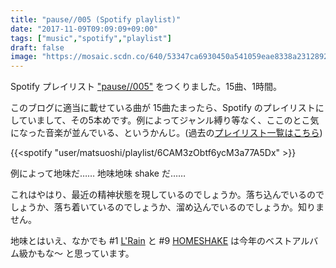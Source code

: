 ```yaml
---
title: "pause//005 (Spotify playlist)"
date: "2017-11-09T09:09:09+09:00"
tags: ["music","spotify","playlist"]
draft: false
image: "https://mosaic.scdn.co/640/53347ca6930450a541059eae8338a2312892c5cbca4d398691a72ca0c8ea5054ed6c04271541e464cd8126634bd1d13b059a20adfd441cab3e1e4dafd88aaccb5dceae40dd8b57764c19a2dd31976699"
---
```


Spotify プレイリスト ["pause//005"](https://open.spotify.com/user/matsuoshi/playlist/6CAM3zObtf6ycM3a77A5Dx) をつくりました。15曲、1時間。

このブログに適当に載せている曲が 15曲たまったら、Spotify のプレイリストにしていまして、その5本めです。例によってジャンル縛り等なく、ここのとこ気になった音楽が並んでいる、というかんじ。(過去の[プレイリスト一覧はこちら](/tags/playlist/))

{{<spotify "user/matsuoshi/playlist/6CAM3zObtf6ycM3a77A5Dx" >}}

例によって地味だ…… 地味地味 shake だ……

これはやはり、最近の精神状態を現しているのでしょうか。落ち込んでいるのでしょうか、落ち着いているのでしょうか、溜め込んでいるのでしょうか。知りません。

地味とはいえ、なかでも #1 [L'Rain](/post/201710/l-rain-l-rain/) と #9 [HOMESHAKE](/post/201710/homeshake-fresh-air/) は今年のベストアルバム級かもな〜 と思っています。
